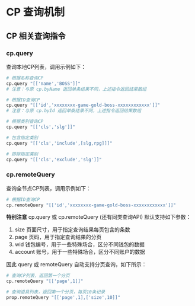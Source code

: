 # CP 查询机制

## CP 相关查询指令

### cp.query

查询本地CP列表，调用示例如下：

```bash
# 根据名称查询CP
cp.query "[['name','BOSS']]"
# 注意：与原 cp.byName 返回单条结果不同，上述指令返回结果数组

# 根据ID查询CP
cp.query "[['id','xxxxxxxx-game-gold-boss-xxxxxxxxxxxx']]"
# 注意：与原 cp.byId 返回单条结果不同，上述指令返回结果数组

# 根据类别查询CP
cp.query "[['cls','slg']]"

# 包含指定类别
cp.query "[['cls','include',[slg,rpg]]]"

# 排除指定类别
cp.query "[['cls','exclude','slg']]"
```
### cp.remoteQuery

查询全节点CP列表，调用示例如下：

```bash
# 根据ID查询CP
cp.remoteQuery "[['id','xxxxxxxx-game-gold-boss-xxxxxxxxxxxx']]"
```

**特别注意**
cp.query 或 cp.remoteQuery (还有同类查询API) 默认支持如下参数：
1. size     页面尺寸，用于指定查询结果每页包含的条数
2. page     页码，用于指定查询结果的分页
3. wid      钱包编号，用于一些特殊场合，区分不同钱包的数据
4. account  账号，用于一些特殊场合，区分不同账户的数据

因此 query 或 remoteQuery 自动支持分页查询，如下所示：

```bash
# 查询CP列表，返回第一个分页
cp.remoteQuery "[['page',1]]"

# 查询道具列表，返回第一个分页，每页10条记录
prop.remoteQuery "[['page',1],['size',10]]"
```
